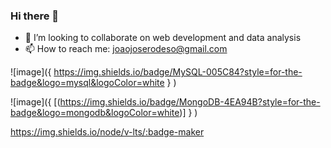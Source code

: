 ### Hi there 👋

- 👯 I’m looking to collaborate on web development and data analysis
- 📫 How to reach me: joaojoserodeso@gmail.com


![image]({
          https://img.shields.io/badge/MySQL-005C84?style=for-the-badge&logo=mysql&logoColor=white
          }
)
  
![image]({
          [(https://img.shields.io/badge/MongoDB-4EA94B?style=for-the-badge&logo=mongodb&logoColor=white)]
          }
)


https://img.shields.io/node/v-lts/:badge-maker





